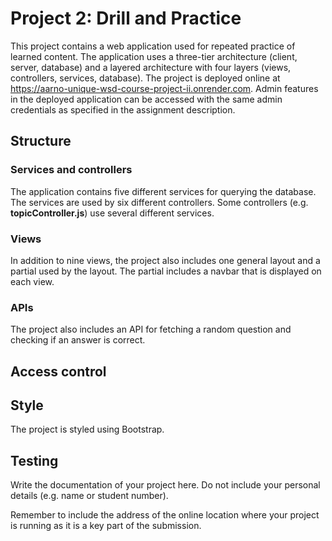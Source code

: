 # Project 2: Drill and Practice

This project contains a web application used for repeated practice of learned content. The application uses a three-tier architecture (client, server, database) and a layered architecture with four layers (views, controllers, services, database). The project is deployed online at https://aarno-unique-wsd-course-project-ii.onrender.com. Admin features in the deployed application can be accessed with the same admin credentials as specified in the assignment description.

## Structure

### Services and controllers

The application contains five different services for querying the database. The services are used by six different controllers. Some controllers (e.g. **topicController.js**) use several different services. 

### Views

In addition to nine views, the project also includes one general layout and a partial used by the layout. The partial includes a navbar that is displayed on each view.

### APIs

The project also includes an API for fetching a random question and checking if an answer is correct.

## Access control

## Style

The project is styled using Bootstrap.

## Testing



Write the documentation of your project here. Do not include your personal
details (e.g. name or student number).

Remember to include the address of the online location where your project is
running as it is a key part of the submission.

